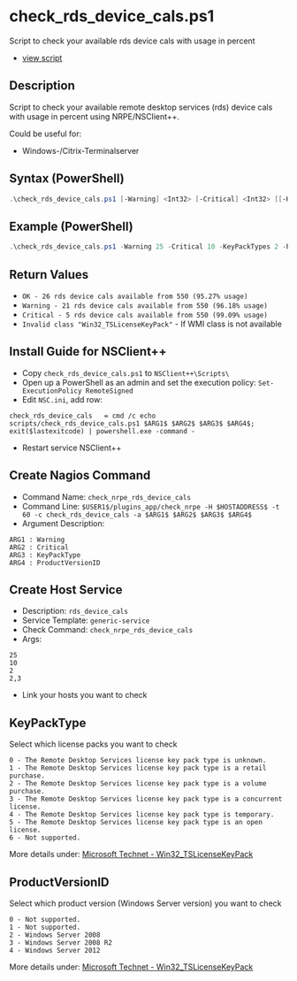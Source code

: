 # check_rds_device_cals.ps1

Script to check your available rds device cals with usage in percent

* [view script](https://github.com/BornToBeRoot/Nagios_Plugins/blob/master/Windows_NRPE/check_rds_device_cals.ps1)

## Description

Script to check your available remote desktop services (rds) device cals with usage in percent using NRPE/NSClient++.

Could be useful for:
* Windows-/Citrix-Terminalserver

## Syntax (PowerShell)

```powershell
.\check_rds_device_cals.ps1 [-Warning] <Int32> [-Critical] <Int32> [[-KeyPackTypes] <Int32[]>] [[-ProductVersionID] <Int32[]>] [[-ComputerName] <String>] [<CommonParameters>]
```

## Example (PowerShell)

```powershell
.\check_rds_device_cals.ps1 -Warning 25 -Critical 10 -KeyPackTypes 2 -ProductVersionID 2,3
```

## Return Values

* `OK - 26 rds device cals available from 550 (95.27% usage)`
* `Warning - 21 rds device cals available from 550 (96.18% usage)`
* `Critical - 5 rds device cals available from 550 (99.09% usage)`
* `Invalid class "Win32_TSLicenseKeyPack"` - If WMI class is not available

## Install Guide for NSClient++

* Copy `check_rds_device_cals.ps1` to `NSClient++\Scripts\`
* Open up a PowerShell as an admin and set the execution policy: `Set-ExecutionPolicy RemoteSigned`
* Edit `NSC.ini`, add row:
```
check_rds_device_cals	= cmd /c echo scripts/check_rds_device_cals.ps1 $ARG1$ $ARG2$ $ARG3$ $ARG4$; exit($lastexitcode) | powershell.exe -command -
```
* Restart service NSClient++

## Create Nagios Command

* Command Name: `check_nrpe_rds_device_cals`
* Command Line: `$USER1$/plugins_app/check_nrpe -H $HOSTADDRESS$ -t 60 -c check_rds_device_cals -a $ARG1$ $ARG2$ $ARG3$ $ARG4$` 
* Argument Description: 
```
ARG1 : Warning
ARG2 : Critical
ARG3 : KeyPackType
ARG4 : ProductVersionID
```
## Create Host Service

* Description: `rds_device_cals`
* Service Template: `generic-service`
* Check Command: `check_nrpe_rds_device_cals`
* Args: 
```
25
10
2 
2,3
```  
* Link your hosts you want to check

## KeyPackType

Select which license packs you want to check

```
0 - The Remote Desktop Services license key pack type is unknown.
1 - The Remote Desktop Services license key pack type is a retail purchase.
2 - The Remote Desktop Services license key pack type is a volume purchase.
3 - The Remote Desktop Services license key pack type is a concurrent license.
4 - The Remote Desktop Services license key pack type is temporary.
5 - The Remote Desktop Services license key pack type is an open license.
6 - Not supported.
```

More details under: [Microsoft Technet - Win32_TSLicenseKeyPack](https://msdn.microsoft.com/en-us/library/windows/desktop/aa383803%28v=vs.85%29.aspx)

## ProductVersionID

Select which product version (Windows Server version) you want to check

```
0 - Not supported.
1 - Not supported.
2 - Windows Server 2008
3 - Windows Server 2008 R2
4 - Windows Server 2012
```

More details under: [Microsoft Technet - Win32_TSLicenseKeyPack](https://msdn.microsoft.com/en-us/library/windows/desktop/aa383803%28v=vs.85%29.aspx)
